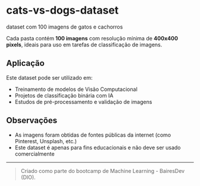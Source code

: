 # cats-vs-dogs-dataset
dataset com 100 imagens de gatos e cachorros

Cada pasta contém **100 imagens** com resolução mínima de **400x400 pixels**, ideais para uso em tarefas de classificação de imagens.

## Aplicação

Este dataset pode ser utilizado em:

- Treinamento de modelos de Visão Computacional
- Projetos de classificação binária com IA
- Estudos de pré-processamento e validação de imagens

## Observações

- As imagens foram obtidas de fontes públicas da internet (como Pinterest, Unsplash, etc.)
- Este dataset é apenas para fins educacionais e não deve ser usado comercialmente

---

> Criado como parte do bootcamp de Machine Learning - BairesDev (DIO).
